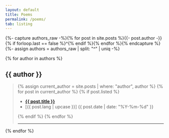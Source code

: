 ```yaml
---
layout: default
title: Poems
permalink: /poems/
tab: listing
---
```


{%- capture authors_raw -%}{% for post in site.posts %}{{- post.author -}}{% if forloop.last == false %}^{% endif %}{% endfor %}{% endcapture %}
{%- assign authors = authors_raw | split: "^" | uniq -%}

<div id="post">
<div class="poem-list">
{% for author in authors %}
	<h2 id="{{ author | replace: " ", "-" }}">{{ author }}</h2>
	<blockquote>
		{% assign current_author = site.posts | where: "author", author %}
		{% for post in current_author %}
			{% if post.listed %}
			<ul class="hfill">
    			<li><a href="{{ post.url | relative_url }}"><b>{{ post.title }}</b></a></li>
				<li>[{{ post.lang | upcase }}] <time datetime="{{ post.date | date_to_xmlschema }}">{{ post.date | date: "%Y-%m-%d" }}</time></li>
			</ul>
			{% endif %}
		{% endfor %}
		<hr/>
	</blockquote>
{% endfor %}
</div>
</div>

